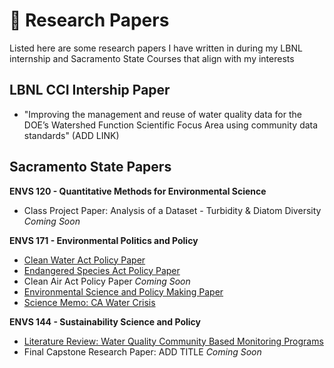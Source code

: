 # :page_facing_up: Research Papers

Listed here are some research papers I have written in during my LBNL internship and Sacramento State Courses that align with my interests

## LBNL CCI Intership Paper
- "Improving the management and reuse of water quality data for the DOE’s Watershed Function Scientific Focus Area using community data standards" (ADD LINK)

## Sacramento State Papers
**ENVS 120 - Quantitative Methods for Environmental Science**
- Class Project Paper: Analysis of a Dataset - Turbidity & Diatom Diversity _Coming Soon_

**ENVS 171 - Environmental Politics and Policy**
- [Clean Water Act Policy Paper](https://github.com/dylanporyan/School_Research_Papers/blob/main/paper_links/CWA%20Policy%20Paper.docx)
- [Endangered Species Act Policy Paper](https://github.com/dylanporyan/School_Research_Papers/blob/main/paper_links/ESA%20Policy%20Assignment.docx)
- Clean Air Act Policy Paper _Coming Soon_
- [Environmental Science and Policy Making Paper](https://github.com/dylanporyan/School_Research_Papers/blob/main/paper_links/ENVS%20171%20Short%20Paper%201.docx)
- [Science Memo: CA Water Crisis](https://github.com/dylanporyan/School_Research_Papers/blob/main/paper_links/ENVS%20171%20Science%20Memo.docx)

**ENVS 144 - Sustainability Science and Policy**
- [Literature Review: Water Quality Community Based Monitoring Programs](https://github.com/dylanporyan/School_Research_Papers/blob/main/paper_links/ENVS%20144%20Literature%20Review.docx)
- Final Capstone Research Paper: ADD TITLE _Coming Soon_
